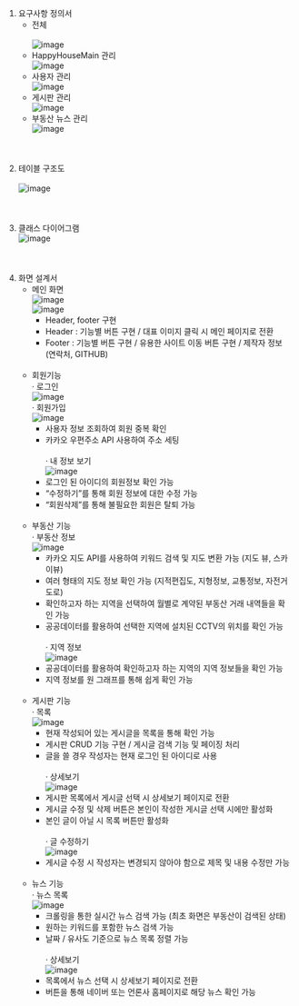 1. 요구사항 정의서<br />
   * 전체<br />  
     ![image](https://user-images.githubusercontent.com/85006536/143770163-1c3ad03e-6900-41f7-a129-6c54723bd704.png)
   * HappyHouseMain 관리<br />
     ![image](https://user-images.githubusercontent.com/85006536/143770253-c1a3dd66-357f-4970-8dcb-427828a53fa5.png)
   * 사용자 관리<br />
     ![image](https://user-images.githubusercontent.com/85006536/143770257-5a920c15-f9da-414a-b1d7-2e5064fcf885.png)
   * 게시판 관리<br />
     ![image](https://user-images.githubusercontent.com/85006536/143770268-f8fefcc2-9d15-4de3-a153-b29f175bee6f.png)
   * 부동산 뉴스 관리<br />
     ![image](https://user-images.githubusercontent.com/85006536/143770282-c3e8f970-1340-4a34-a1c9-9e20bf30beac.png)
<br /><br /><br /><br />
2. 테이블 구조도<br />  
![image](https://user-images.githubusercontent.com/85006536/143770335-6cfcaadc-fa74-461c-8fd0-7fe56478f801.png)
<br /><br /><br /><br />
3. 클래스 다이어그램<br />
![image](https://user-images.githubusercontent.com/85006536/143770419-32b8fe65-53f9-42b9-b880-118561c4a2b8.png)
<br /><br /><br /><br />
4. 화면 설계서<br /> 
   * 메인 화면<br />
     ![image](https://user-images.githubusercontent.com/85006536/143770496-843cca05-265c-49d9-9e03-f8cdf52cf0dc.png)<br />
     ![image](https://user-images.githubusercontent.com/85006536/143770501-20852126-4106-4c39-98c4-c938adec69a6.png)<br />
        -	Header, footer 구현
        -	Header : 기능별 버튼 구현 / 대표 이미지 클릭 시 메인 페이지로 전환
        -	Footer : 기능별 버튼 구현 / 유용한 사이트 이동 버튼 구현 / 제작자 정보 (연락처, GITHUB)<br /><br />
   * 회원기능<br />
     · 로그인<br />
     ![image](https://user-images.githubusercontent.com/85006536/143770548-366d2b6e-4ce7-4914-abf8-3c81115e3d2c.png)<br />
     · 회원가입<br />
     ![image](https://user-images.githubusercontent.com/85006536/143770579-63c89c90-64fd-4e2d-b32d-6825e935209b.png)<br />
        -	사용자 정보 조회하여 회원 중복 확인
        -	카카오 우편주소 API 사용하여 주소 세팅<br /><br />
     · 내 정보 보기<br />
     ![image](https://user-images.githubusercontent.com/85006536/143770725-e8054cd3-e0dc-44df-a789-bd2ab2cf2b0a.png)<br />
        -	로그인 된 아이디의 회원정보 확인 가능 
        -	“수정하기”를 통해 회원 정보에 대한 수정 가능
        -	“회원삭제”를 통해 불필요한 회원은 탈퇴 가능<br /><br />
   * 부동산 기능<br />
     · 부동산 정보<br />
     ![image](https://user-images.githubusercontent.com/85006536/143770764-2cddfdfc-73fc-476d-aef3-343eb9e0fff2.png)<br />
        -	카카오 지도 API를 사용하여 키워드 검색 및 지도 변환 가능 (지도 뷰, 스카이뷰)
        -	여러 형태의 지도 정보 확인 가능 (지적편집도, 지형정보, 교통정보, 자전거도로)
        -	확인하고자 하는 지역을 선택하여 월별로 계약된 부동산 거래 내역들을 확인 가능
        -	공공데이터를 활용하여 선택한 지역에 설치된 CCTV의 위치를 확인 가능<br /><br />
     · 지역 정보<br />
     ![image](https://user-images.githubusercontent.com/85006536/143770785-16c2256b-32ec-4976-ac04-da1ae3d17951.png)<br />
        -	공공데이터를 활용하여 확인하고자 하는 지역의 지역 정보들을 확인 가능
        -	지역 정보를 원 그래프를 통해 쉽게 확인 가능<br /><br />
   * 게시판 기능<br />
     · 목록<br />
     ![image](https://user-images.githubusercontent.com/85006536/143770881-5a48a296-c43a-4268-a293-83ee5686ff5f.png)<br />
        -	현재 작성되어 있는 게시글을 목록을 통해 확인 가능
        -	게시판 CRUD 기능 구현 / 게시글 검색 기능 및 페이징 처리 
        -	글을 쓸 경우 작성자는 현재 로그인 된 아이디로 사용<br /><br />
     · 상세보기<br />
     ![image](https://user-images.githubusercontent.com/85006536/143770912-a24a7a5b-cdcd-4c4a-9e14-f7740f91bc9f.png)<br />
        -	게시판 목록에서 게시글 선택 시 상세보기 페이지로 전환
        -	게시글 수정 및 삭제 버튼은 본인이 작성한 게시글 선택 시에만 활성화
        -	본인 글이 아닐 시 목록 버튼만 활성화<br /><br />
     · 글 수정하기<br />
     ![image](https://user-images.githubusercontent.com/85006536/143770937-aba3f608-382a-4c34-ae40-5af254db3f37.png)<br />
        -	게시글 수정 시 작성자는 변경되지 않아야 함으로 제목 및 내용 수정만 가능<br /><br />
   * 뉴스 기능<br />
     · 뉴스 목록<br />
     ![image](https://user-images.githubusercontent.com/85006536/143770983-e0941f61-c768-43c0-8fa1-6b2c23bb70ee.png)<br />
        -	크롤링을 통한 실시간 뉴스 검색 가능 (최초 화면은 부동산이 검색된 상태)
        -	원하는 키워드를 포함한 뉴스 검색 가능
        -	날짜 / 유사도 기준으로 뉴스 목록 정렬 가능<br /><br />
     · 상세보기<br />
     ![image](https://user-images.githubusercontent.com/85006536/143771014-857525fc-914a-4b36-8c8d-f34a17ac6397.png)<br />
        -	목록에서 뉴스 선택 시 상세보기 페이지로 전환
        -	버튼을 통해 네이버 또는 언론사 홈페이지로 해당 뉴스 확인 가능





